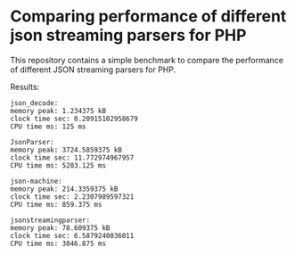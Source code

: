 # Comparing performance of different json streaming parsers for PHP

This repository contains a simple benchmark to compare the performance of different JSON streaming parsers for PHP.

Results:

```text
json_decode:
memory peak: 1.234375 kB
clock time sec: 0.20915102958679
CPU time ms: 125 ms

JsonParser:
memory peak: 3724.5859375 kB
clock time sec: 11.772974967957
CPU time ms: 5203.125 ms

json-machine:
memory peak: 214.3359375 kB
clock time sec: 2.2307989597321
CPU time ms: 859.375 ms

jsonstreamingparser:
memory peak: 78.609375 kB
clock time sec: 6.5879240036011
CPU time ms: 3046.875 ms

```
